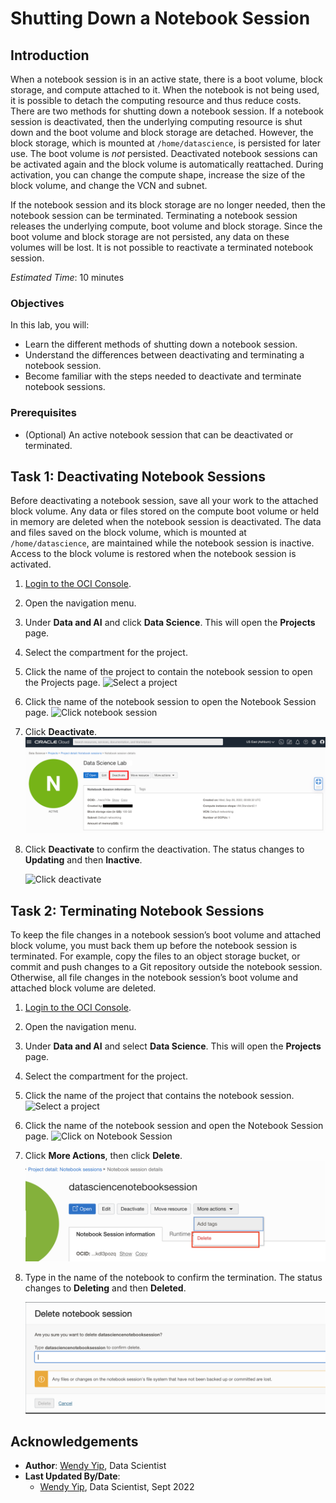 # Shutting Down a Notebook Session

## Introduction

When a notebook session is in an active state, there is a boot volume, block storage, and compute attached to it. When the notebook is not being used, it is possible to detach the computing resource and thus reduce costs. There are two methods for shutting down a notebook session. If a notebook session is deactivated, then the underlying computing resource is shut down and the boot volume and block storage are detached. However, the block storage, which is mounted at ``/home/datascience``, is persisted for later use. The boot volume is *not* persisted. Deactivated notebook sessions can be activated again and the block volume is automatically reattached. During activation, you can change the compute shape, increase the size of the block volume, and change the VCN and subnet.

If the notebook session and its block storage are no longer needed, then the notebook session can be terminated. Terminating a notebook session releases the underlying compute, boot volume and block storage. Since the boot volume and block storage are not persisted, any data on these volumes will be lost. It is not possible to reactivate a terminated notebook session.

*Estimated Time*: 10 minutes

### Objectives

In this lab, you will:
* Learn the different methods of shutting down a notebook session.
* Understand the differences between deactivating and terminating a notebook session.
* Become familiar with the steps needed to deactivate and terminate notebook sessions.

### Prerequisites

* (Optional) An active notebook session that can be deactivated or terminated.

## Task 1: Deactivating Notebook Sessions

Before deactivating a notebook session, save all your work to the attached block volume. Any data or files stored on the compute boot volume or held in memory are deleted when the notebook session is deactivated. The data and files saved on the block volume, which is mounted at ``/home/datascience``, are maintained while the notebook session is inactive. Access to the block volume is restored when the notebook session is activated.

1. [Login to the OCI Console](https://www.oracle.com/cloud/sign-in.html).
1. Open the navigation menu.
1. Under **Data and AI** and click **Data Science**. This will open the **Projects** page.
1. Select the compartment for the project.
1. Click the name of the project to contain the notebook session to open the Projects page.
    ![Select a project](./../common/images/select-project.png)
1. Click the name of the notebook session to open the Notebook Session page.
    ![Click notebook session](./../common/images/click-notebook-session.png)
1. Click **Deactivate**.
    ![Deactivate button](./../common/images/deactivate-notebook-session.png)

1. Click **Deactivate** to confirm the deactivation. The status changes to **Updating** and then **Inactive**.

    ![Click deactivate](./../common/images/deactivate-notebook-session-confirmation.png)

## Task 2: Terminating Notebook Sessions

To keep the file changes in a notebook session’s boot volume and attached block volume, you must back them up before the notebook session is terminated. For example, copy the files to an object storage bucket, or commit and push changes to a Git repository outside the notebook session. Otherwise, all file changes in the notebook session’s boot volume and attached block volume are deleted.

1. [Login to the OCI Console](https://www.oracle.com/cloud/sign-in.html).
1. Open the navigation menu.
1. Under **Data and AI** and select **Data Science**. This will open the **Projects** page.
1. Select the compartment for the project.
1. Click the name of the project that contains the notebook session.
    ![Select a project](./../common/images/select-project.png)

1. Click the name of the notebook session and open the Notebook Session page.
    ![Click on Notebook Session](./../common/images/click-notebook-session.png)

1. Click **More Actions**, then click **Delete**.
    ![Terminate button](./../common/images/terminate-notebook-session.png)

1. Type in the name of the notebook to confirm the termination. The status changes to **Deleting** and then **Deleted**.

    ![Click terminate](./../common/images/terminate-notebook-session-confirmation.png)

## Acknowledgements

* **Author**: [Wendy Yip](https://www.linkedin.com/in/wendy-yip-a3990610/), Data Scientist
* **Last Updated By/Date**:
    * [Wendy Yip](https://www.linkedin.com/in/wendy-yip-a3990610/), Data Scientist, Sept 2022
